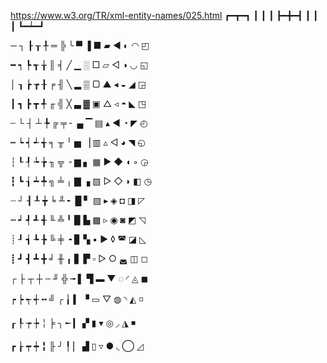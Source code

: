 https://www.w3.org/TR/xml-entity-names/025.html
┏━┳━┓
┃ ┃ ┃
┣━╋━┫
┃ ┃ ┃
┗━┷━┛

─
┐
┠
┰
╀
═
╠
╰
▀
▐
■
▰
◀
◐
◠
◰


━
┑
┡
┱
╁
║
╡
╱
▁
░
□
▱
◁
◑
◡
◱


│
┒
┢
┲
╂
╒
╢
╲
▂
▒
▢
▲
◂
◒
◢
◲


┃
┓
┣
┳
╃
╓
╣
╳
▃
▓
▣
△
◃
◓
◣
◳


┄
└
┤
┴
╄
╔
╤
╴
▄
▔
▤
▴
◄
◔
◤
◴


┅
┕
┥
┵
╅
╕
╥
╵
▅
▕
▥
▵
◅
◕
◥
◵


┆
┖
┦
┶
╆
╖
╦
╶
▆
▖
▦
▶
◆
◖
◦
◶


┇
┗
┧
┷
╇
╗
╧
╷
▇
▗
▧
▷
◇
◗
◧
◷


┈
┘
┨
┸
╈
╘
╨
╸
█
▘
▨
▸
◈
◘
◨
◸


┉
┙
┩
┹
╉
╙
╩
╹
▉
▙
▩
▹
◉
◙
◩
◹


┊
┚
┪
┺
╊
╚
╪
╺
▊
▚
▪
►
◊
◚
◪
◺


┋
┛
┫
┻
╋
╛
╫
╻
▋
▛
▫
▻
○
◛
◫
◻


┌
├
┬
┼
╌
╜
╬
╼
▌
▜
▬
▼
◌
◜
◬
◼


┍
┝
┭
┽
╍
╝
╭
╽
▍
▝
▭
▽
◍
◝
◭
◽


┎
┞
┮
┾
╎
╞
╮
╾
▎
▞
▮
▾
◎
◞
◮
◾


┏
┟
┯
┿
╏
╟
╯
╿
▏
▟
▯
▿
●
◟
◯
◿ 	